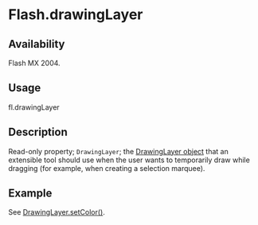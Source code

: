 # Flash.drawingLayer

## Availability

Flash MX 2004.

## Usage

fl.drawingLayer

## Description

Read-only property; `DrawingLayer`; the [DrawingLayer object](../DrawingLayer_object/DrawingLayer_summary.md) that an extensible tool should use when the user wants to temporarily draw while dragging (for example, when creating a selection marquee).

## Example

See [DrawingLayer.setColor()](../DrawingLayer_object/DrawingLayer10.md).
